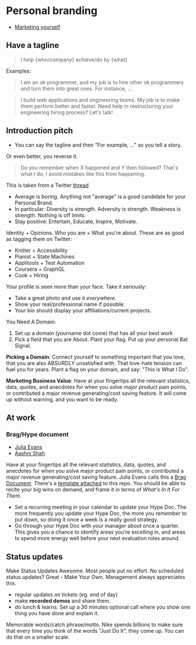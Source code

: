 # Personal branding

- [Marketing yourself](https://www.swyx.io/marketing-yourself/)

## Have a tagline

> I help {who/company} achieve/do by {what}

Examples:

> I am an ok programmer, and my job is to hire other ok programmers and turn them into great ones.
> For instance, ...

> I build web applications and engineering teams. My job is to make them perform better and faster.
> Need help in restructuring your engineering hiring process? Let's talk!

## Introduction pitch

- You can say the tagline and then "For example, ..." so you tell a story.

Or even better, you reverse it.

> Do you remember when X happened and Y then followed?
> That's what I do, I avoid mistakes like this from happening.

This is taken from a Twitter [thread](https://twitter.com/swyx/status/1249793395729432576)

- Average is boring. Anything not "average" is a good candidate for your Personal Brand.
- In particular: Diversity is strength. Adversity is strength. Weakness is strength. Nothing is off limits.
- Stay positive: Entertain, Educate, Inspire, Motivate.

Identity + Opinions. Who you are + What you're about.
These are as good as tagging them on Twitter:

- Knitter + Accessibility
- Pianist + State Machines
- Applitools + Test Automation
- Coursera + GraphQL
- Cook + Hiring

Your profile is seen more than your face.
Take it seriously:

- Take a great photo and use it _everywhere_.
- Show your real/professional name if possible.
- Your bio should display your affiliations/current projects.

You Need A Domain:

1. Set up a domain (yourname dot come) that has all your best work
2. Pick a field that you are About. Plant your flag. Put up your personal Bat Signal.

**Picking a Domain**: Connect yourself to something important that you love, that you are also ABSURDLY unsatisfied with.
That love-hate tension can fuel you for years.
Plant a flag on your domain, and say: "This is What I Do".

**Marketing Business Value**: Have at your fingertips all the relevant statistics, data, quotes, and anecdotes for when you solve major product pain points, or contributed a major revenue generating/cost saving feature.
It will come up without warning, and you want to be ready.

## At work

### Brag/Hype document

- [Julia Evans](https://jvns.ca/blog/brag-documents/)
- [Aashni Shah](https://aashni.me/blog/hype-yourself-youre-worth-it/)

Have at your fingertips all the relevant statistics, data, quotes, and anecdotes for when you solve major product pain points, or contributed a major revenue generating/cost saving feature. Julia Evans calls this a [Brag Document](). There's a [template attached](./brag-document-template.md) to this repo. You should be able to recite your big wins on demand, and frame it in terms of _What's In It For Them_.

- Set a recurring meeting in your calendar to update your Hype Doc. The more frequently you update your Hype Doc, the more you remember to put down, so doing it once a week is a really good strategy.
- Go through your Hype Doc with your manager about once a quarter. This gives you a chance to identify areas you’re excelling in, and areas to spend more energy well before your next evaluation roles around.

## Status updates

Make Status Updates Awesome. Most people put no effort.
No scheduled status updates? Great - Make Your Own. Management always appreciates this.

- regular updates on tickets (eg. end of day)
- make **recorded demos** and share them.
- do lunch & learns. Set up a 30 minutes optional call where you show one thing you have done and explain it.

Memorable words/catch phrase/motto. Nike spends billions to make sure that every time you think of the words "Just Do It", they come up. You can do that on a smaller scale.
